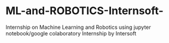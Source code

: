 # ML-and-ROBOTICS-Internsoft-
Internship on Machine Learning and Robotics 
using jupyter notebook/google colaboratory
Internship by Intersoft
